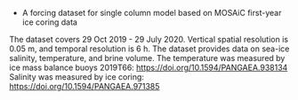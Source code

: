 * A forcing dataset for single column model based on MOSAiC first-year ice coring data

The dataset covers 29 Oct 2019 - 29 July 2020.
Vertical spatial resolution is 0.05 m, and temporal resolution is 6 h.
The dataset provides data on sea-ice salinity, temperature, and brine volume.
The temperature was measured by ice mass balance buoys 2019T66: https://doi.org/10.1594/PANGAEA.938134
Salinity was measured by ice coring: https://doi.org/10.1594/PANGAEA.971385
